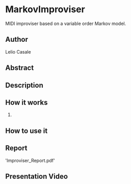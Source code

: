 # MarkovImproviser
MIDI improviser based on a variable order Markov model.

## Author
Lelio Casale

## Abstract

## Description

## How it works
1. 

## How to use it

## Report
'Improviser_Report.pdf'

## Presentation Video
